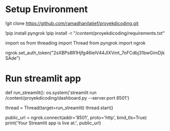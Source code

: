 # Setup Environment

!git clone https://github.com/ramadhanilatief/proyekdicoding.git

!pip install pyngrok
!pip install -r "/content/proyekdicoding/requirements.txt"

import os
from threading import Thread
from pyngrok import ngrok

ngrok.set_auth_token("2sXBPs8R1Hjfg46ielV44JIXVmt_7oFCdbj31bwGimDjkSAde")

# Run streamlit app

def run_streamlit():
    os.system('streamlit run /content/proyekdicoding/dashboard.py --server.port 8501')

thread = Thread(target=run_streamlit)
thread.start()

public_url = ngrok.connect(addr='8501', proto='http', bind_tls=True)
print('Your Streamlit app is live at:', public_url)
